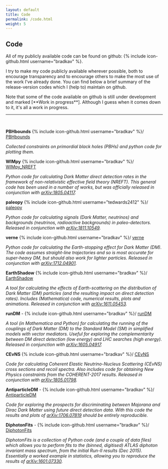 ```yaml
---
layout: default
title: Code
permalink: /code.html
weight: 5
---
```


## Code

All of my publicly available code can be found on github: {% include icon-github.html username="bradkav" %}.

I try to make my code publicly available wherever possible, both to encourage transparency and to encourage others to make the most use of the work I've already done. You can find below a brief summary of the release-version codes which I (help to) maintain on github.

Note that some of the code available on github is still under development and marked [\*\*Work in progress\*\*]. Although I guess when it comes down to it, it's all a work in progress.

---   
<br>

**PBHbounds** {% include icon-github.html username="bradkav" %}/ [PBHbounds](https://github.com/bradkav/PBHbounds)

*Collected constraints on primordial black holes (PBHs) and python code for plotting them.*

**WIMpy** {% include icon-github.html username="bradkav" %}/ [WIMpy_NREFT](https://github.com/bradkav/WIMpy_NREFT)

*Python code for calculating Dark Matter direct detection rates in the framework of non-relativistic effective field theory (NREFT). This general code has been used in a number of works, but was officially released in conjunction with [arXiv:1805.04117](https://arxiv.org/abs/1805.04117).*

**paleopy** {% include icon-github.html username="tedwards2412" %}/ [paleopy](https://github.com/tedwards2412/paleopy)

*Python code for calculating signals (Dark Matter, neutrinos) and backgrounds (neutrinos, radioactive backgrounds) in paleo-detectors. Released in conjunction with [arXiv:1811.10549](https://arxiv.org/abs/1811.10549).*

**verne** {% include icon-github.html username="bradkav" %}/ [verne](https://github.com/bradkav/verne)

*Python code for calculating the Earth-stopping effect for Dark Matter (DM). The code assumes straight-line trajectories and so is most accurate for super-heavy DM, but should also work for lighter particles. Released in conjunction with [arXiv:1712.04901](https://arxiv.org/abs/1712.04901).*

**EarthShadow** {% include icon-github.html username="bradkav" %}/ [EarthShadow](https://github.com/bradkav/EarthShadow)
 
*A tool for calculating the effects of Earth-scattering on the distribution of Dark Matter (DM) particles (and the resulting impact on direct detection rates). Includes (Mathematica) code, numerical results, plots and animations. Released in conjunction with [arXiv:1611.05453](https://arxiv.org/abs/1611.05453).*

**runDM** - {% include icon-github.html username="bradkav" %}/ [runDM](https://github.com/bradkav/runDM)

*A tool (in Mathematica and Python) for calculating the running of the couplings of Dark Matter (DM) to the Standard Model (SM) in simplified models with vector mediators. Useful for exploring the complementarity between DM direct detection (low energy) and LHC searches (high energy). Released in conjunction with [arXiv:1605.04917](https://arxiv.org/abs/1605.04917).*

**CEvNS** {% include icon-github.html username="bradkav" %}/ [CEvNS](https://github.com/bradkav/CEvNS)

*Code for calculating Coherent Elastic Neutrino-Nucleus Scattering (CEvNS) cross sections and recoil spectra. Also includes code for obtaining New Physics constraints from the COHERENT-2017 results. Released in conjunction with [arXiv:1805.01798](https://arxiv.org/abs/1805.01798).*

**AntiparticleDM** - {% include icon-github.html username="bradkav" %}/ [AntiparticleDM](https://github.com/bradkav/AntiparticleDM)

*Code for exploring the prospects for discriminating between Majorana and Dirac Dark Matter using future direct detection data. With this code the results and plots of [arXiv:1706.07819](http://arxiv.org/abs/1706.07819) should be entirely reproducible.*

**DiphotonFits** - {% include icon-github.html username="bradkav" %}/ [DiphotonFits](https://github.com/bradkav/DiphotonFits)

*DiphotonFits is a collection of Python code (and a couple of data files) which allows you to perform fits to the (binned, digitised) ATLAS diphoton invariant mass spectrum, from the initial Run-II results (Dec 2015). Essentially a worked example in statistics, allowing you to reproduce the results of [arXiv:1601.07330](http://arxiv.org/abs/1601.07330).*


